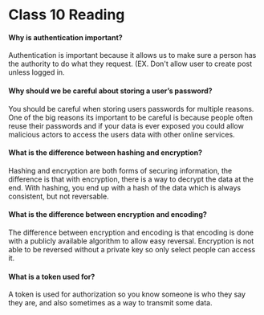 # Class 10 Reading

#### Why is authentication important?

Authentication is important because it allows us to make sure a person has the
authority to do what they request. (EX. Don't allow user to create post unless
logged in.

#### Why should we be careful about storing a user’s password?

You should be careful when storing users passwords for multiple reasons. One of
the big reasons its important to be careful is because people often reuse their
passwords and if your data is ever exposed you could allow malicious actors to
access the users data with other online services.

#### What is the difference between hashing and encryption?

Hashing and encryption are both forms of securing information, the difference is
that with encryption, there is a way to decrypt the data at the end. With hashing,
you end up with a hash of the data which is always consistent, but not reversable.

#### What is the difference between encryption and encoding?

The difference between encryption and encoding is that encoding is done with a
publicly available algorithm to allow easy reversal. Encryption is not able to be
reversed without a private key so only select people can access it.

#### What is a token used for?

A token is used for authorization so you know someone is who they say they are,
and also sometimes as a way to transmit some data.
